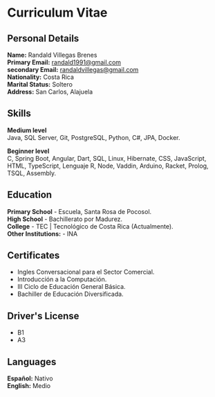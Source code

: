 # Curriculum Vitae

## Personal Details

**Name:** Randald Villegas Brenes <br>
**Primary Email:** randald1991@gmail.com  <br>
**secondary Email:** randaldvillegas@gmail.com  <br>
**Nationality:** Costa Rica  <br>
**Marital Status:** Soltero  <br>
**Address:** San Carlos, Alajuela <br>

## Skills

**Medium level** <br>
Java, SQL Server, Git, PostgreSQL, Python, C#, JPA, Docker.

**Beginner level** <br>
C, Spring Boot, Angular, Dart, SQL, Linux, Hibernate, CSS, JavaScript, HTML, TypeScript, Lenguaje R, Node, Vaddin, Arduino, Racket, Prolog, TSQL, Assembly.


## Education

**Primary School** - Escuela, Santa Rosa de Pocosol. <br>
**High School** - Bachillerato por Madurez. <br>
**College** - TEC | Tecnológico de Costa Rica (Actualmente). <br>
**Other Institutions:** - INA <br>


## Certificates

- Ingles Conversacional para el Sector Comercial.
- Introducción a la Computación.
- III Ciclo de Educación General Básica.
- Bachiller de Educación Diversificada.


## Driver's License

- B1
- A3


## Languages

**Español:** Nativo <br>
**English:** Medio <br>

